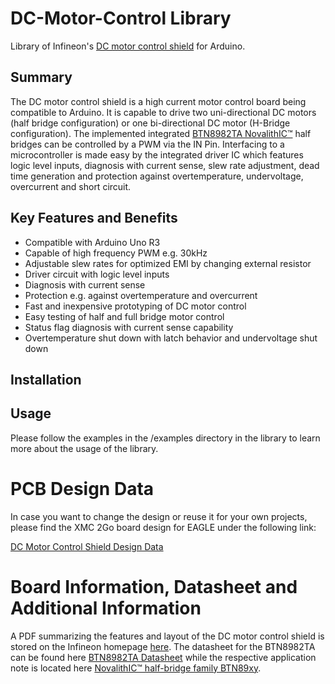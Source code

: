 # DC-Motor-Control Library
Library of Infineon's [DC motor control shield](https://www.infineon.com/cms/en/product/productType.html?productType=5546d4624ad04ef9014b07c0c07922e0) for Arduino. 

## Summary
The DC motor control shield is a high current motor control board being compatible to Arduino. It is capable to drive two uni-directional DC motors (half bridge configuration) or one bi-directional DC motor (H-Bridge configuration). The implemented integrated [BTN8982TA NovalithIC™](https://www.infineon.com/cms/de/product/power/motor-control-and-gate-driver-ics/intelligent-motor-control-ics/single-half-bridge-driver/BTN8982TA/productType.html?productType=db3a30443ef951e3013f0f6c88742068) half bridges can be controlled by a PWM via the IN Pin. Interfacing to a microcontroller is made easy by the integrated driver IC which features logic level inputs, diagnosis with current sense, slew rate adjustment, dead time generation and protection against overtemperature, undervoltage, overcurrent and short circuit.

## Key Features and Benefits
* Compatible with Arduino Uno R3
* Capable of high frequency PWM e.g. 30kHz
* Adjustable slew rates for optimized EMI by changing external resistor
* Driver circuit with logic level inputs
* Diagnosis with current sense
* Protection e.g. against overtemperature and overcurrent
* Fast and inexpensive prototyping of DC motor control
* Easy testing of half and full bridge motor control
* Status flag diagnosis with current sense capability
* Overtemperature shut down with latch behavior and undervoltage shut down

## Installation

## Usage
Please follow the examples in the /examples directory in the library to learn more about the usage of the library.

# PCB Design Data
In case you want to change the design or reuse it for your own projects, please find the XMC 2Go board design for EAGLE under the following link:

[DC Motor Control Shield Design Data](https://www.infineon.com/dgdl/Infineon-DC_Motor_Control_Shield-PCB-v01_00-EN.zip?fileId=5546d4624cb7f111014cc23eebe1325f&sd=t)

# Board Information, Datasheet and Additional Information
A PDF summarizing the features and layout of the DC motor control shield is stored on the Infineon homepage [here](https://www.infineon.com/dgdl/Infineon-Motor_Control_Shield_with_BTN8982TA_for_Arduino-UM-v01_00-EN.pdf?fileId=5546d4624ca27d02014cb20b89867eed).
The datasheet for the BTN8982TA can be found here [BTN8982TA Datasheet](https://www.infineon.com/dgdl/Infineon-BTN8982TA-DS-v01_00-EN.pdf?fileId=db3a30433fa9412f013fbe32289b7c17) while the respective application note is located here [NovalithIC™ half-bridge family BTN89xy](https://www.infineon.com/dgdl/Infineon-NovalithIC_BTN89x0-x2-AN-v00_05-EN.pdf?fileId=db3a30433fa9412f013fc8d88e3d430a).

